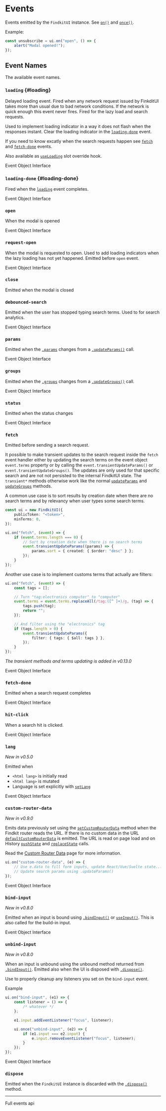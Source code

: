 # Events

Events emitted by the `FindkitUI` instance. See [`on()`](/ui/api/#on) and
[`once()`](/ui/api/#once).

Example:

```ts
const unsubscribe = ui.on("open", () => {
	alert("Modal opened!");
});
```

## Event Names

The available event names.

### `loading` {#loading}

Delayed loading event. Fired when any network request issued by FinkditUI takes
more than usual due to bad network conditions. If the network is quick enough
this event never fires. Fired for the lazy load and search requests.

Used to implement loading indicator in a way it does not flash when the
responses instant. Clear the loading indicator in the
[`loading-done`](#loading-done) event.

If you need to know excatly when the search requests happen see
[`fetch`](#fetch) and [`fetch-done`](#fetch-done) events.

Also available as [`useLoading`](/ui/slot-overrides/hooks#useLoading) slot
override hook.

<Api page="ui.loading">Event Object Interface</Api>

### `loading-done` {#loading-done}

Fired when the [`loading`](#loading) event completes.

<Api page="ui.openevent">Event Object Interface</Api>

### `open`

When the modal is opened

<Api page="ui.openevent">Event Object Interface</Api>

### `request-open`

When the modal is requested to open. Used to add loading indicators when the
lazy loading has not yet happened. Emitted before `open` event.

<Api page="ui.requestopenevent">Event Object Interface</Api>

### `close`

Emitted when the modal is closed

### `debounced-search`

Emitted when the user has stopped typing search terms. Used to for search analytics.

<Api page="ui.debouncedsearchevent">Event Object Interface</Api>

### `params`

Emitted when the [`.params`](/ui/api/#params-prop) changes from a [`.updateParams()`](/ui/api/#updateParams) call.

<Api page="ui.paramschangeevent">Event Object Interface</Api>

### `groups`

Emitted when the [`.groups`](/ui/api/#groups-prop) changes from a [`.updateGroups()`](/ui/api/#updateGroups) call.

<Api page="ui.groupschangeevent">Event Object Interface</Api>

### `status`

Emitted when the status changes

<Api page="ui.statuschangeevent">Event Object Interface</Api>

### `fetch`

Emitted before sending a search request.

It possible to make transient updates to the search request inside the `fetch`
event handler either by updating the search terms on the event object
`event.terms` property or by calling the `event.transientUpdateParams()` or
`event.transientUpdateGroups()`. The updates are only used for that specific
search and are not not persisted to the internal FindkitUI state. The
`transient*` methods otherwise work like the normal
[`updateParams`](/ui/api/#updateParams) and
[`updateGroups`](/ui/api/#updateGroups) methods.

A common use case is to sort results by creation date when there are no search
terms and by relevancy when user types some search terms.

```ts
const ui = new FindkitUI({
	publicToken: "<token>",
	minTerms: 0,
});

ui.on("fetch", (event) => {
	if (event.terms.length === 0) {
		// Sort by creation date when there is no search terms
		event.transientUpdateParams((params) => {
			params.sort = { created: { $order: "desc" } };
		});
	}
});
```

Another use case is to implement customs terms that actually are filters:

```ts
ui.on("fetch", (event) => {
	const tags = [];

	// Turn "tag:electronics computer" to "computer"
	event.terms = event.terms.replaceAll(/tag:([^ ]+)/g, (tag) => {
		tags.push(tag);
		return "";
	});

	// And filter using the "electronics" tag
	if (tags.length > 0) {
		event.transientUpdateParams({
			filter: { tags: { $all: tags } },
		});
	}
});
```

_The transient methods and terms updating is added in v0.13.0_

<Api page="ui.fetchevent">Event Object Interface</Api>

### `fetch-done`

Emitted when a search request completes

<Api page="ui.fetchdoneevent">Event Object Interface</Api>

### `hit-click`

When a search hit is clicked.

<Api page="ui.hitclickevent">Event Object Interface</Api>

### `lang`

_New in v0.5.0_

Emitted when

- `<html lang>` is initially read
- `<html lang>` is mutated
- Language is set explicitly with [`setLang`](/ui/api/#setLang)

<Api page="ui.languagechangeevent">Event Object Interface</Api>

### `custom-router-data`

_New in v0.9.0_

Emits data previously set using the
[`setCustomRouterData`](/ui/api/#setCustomRouterData) method when the Findkit
router reads the URL. If there is no custom data in the URL
[`defaultCustomRouterData`](/ui/api/#defaultCustomRouterData) is emitted. The
URL is read on page load and on History
[`pushState`](https://developer.mozilla.org/en-US/docs/Web/API/History/pushState)
and
[`replaceState`](https://developer.mozilla.org/en-US/docs/Web/API/History/replaceState)
calls.

Read the [Custom Router Data](/ui/custom-router-data) page for more
information.

```ts
ui.on("custom-router-data", (e) => {
	// Use e.data to fill form inputs, update React/Vue/Svelte state...
	// Update search params using .updateParams()
});
```

<Api page="ui.CustomRouterDataEvent">Event Object Interface</Api>

### `bind-input`

_New in v0.8.0_

Emitted when an input is bound using [`.bindInput()`](/ui/api/#bindInput) or [`useInput()`](/ui/slot-overrides/hooks#useInput).
This is also called for the build-in input.

<Api page="ui.bindinput">Event Object Interface</Api>

### `unbind-input`

_New in v0.8.0_

When an input is unbound using the unbound method returned from
[`.bindInput()`](/ui/api/#bindInput). Emitted also when the UI is disposed with
[`.dispose()`](/ui/api/#dispose).

Use to properly cleanup any listeners you set on the `bind-input` event.

Example

```ts
ui.on("bind-input", (e1) => {
	const listener = () => {
		/* whatever */
	};

	e1.input.addEventListener("focus", listener);

	ui.once("unbind-input", (e2) => {
		if (e1.input === e2.input) {
			e.input.removeEventListener("focus", listener);
		}
	});
});
```

<Api page="ui.bindinput">Event Object Interface</Api>

### `dispose`

Emitted when the `FindkitUI` instance is discarded with the [`.dispose()`](/ui/api/#dispose) method.

---

<Api page="ui.findkituievents" >Full events api</Api>
